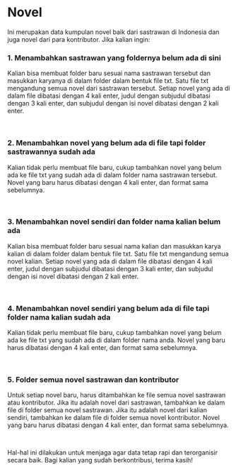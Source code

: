 <h1>Novel</h1>

<p>Ini merupakan data kumpulan novel baik dari sastrawan di Indonesia dan juga novel dari para kontributor. Jika kalian ingin:</p>
<h3>1. Menambahkan sastrawan yang foldernya belum ada di sini</h3>
<p>Kalian bisa membuat folder baru sesuai nama sastrawan tersebut dan masukkan karyanya di dalam folder dalam bentuk file txt. Satu file txt mengandung semua novel dari sastrawan tersebut. Setiap novel yang ada di dalam file dibatasi dengan 4 kali enter, judul dengan subjudul dibatasi dengan 3 kali enter, dan subjudul dengan isi novel dibatasi dengan 2 kali enter.</p>
<br>
<h3>2. Menambahkan novel yang belum ada di file tapi folder sastrawannya sudah ada</h3>
<p>Kalian tidak perlu membuat file baru, cukup tambahkan novel yang belum ada ke file txt yang sudah ada di dalam folder nama sastrawan tersebut. Novel yang baru harus dibatasi dengan 4 kali enter, dan format sama sebelumnya.</p>
<br>
<h3>3. Menambahkan novel sendiri dan folder nama kalian belum ada</h3>
<p>Kalian bisa membuat folder baru sesuai nama kalian dan masukkan karya kalian di dalam folder dalam bentuk file txt. Satu file txt mengandung semua novel kalian. Setiap novel yang ada di dalam file dibatasi dengan 4 kali enter, judul dengan subjudul dibatasi dengan 3 kali enter, dan subjudul dengan isi novel dibatasi dengan 2 kali enter.</p>
<br>
<h3>4. Menambahkan novel sendiri yang belum ada di file tapi folder nama kalian sudah ada</h3>
<p>Kalian tidak perlu membuat file baru, cukup tambahkan novel yang belum ada ke file txt yang sudah ada di dalam folder nama anda. Novel yang baru harus dibatasi dengan 4 kali enter, dan format sama sebelumnya.</p>
<br>
<h3>5. Folder semua novel sastrawan dan kontributor</h3>
<p>Untuk setiap novel baru, harus ditambahkan ke file semua novel sastrawan atau kontributor. Jika itu adalah novel dari sastrawan, tambahkan ke dalam file di folder semua novel sastrawan. Jika itu adalah novel dari kalian sendiri, tambahkan ke dalam file di folder semua novel kontributor. Novel yang baru harus dibatasi dengan 4 kali enter, dan format sama sebelumnya.</p>
<br>
<p>Hal-hal ini dilakukan untuk menjaga agar data tetap rapi dan terorganisir secara baik. Bagi kalian yang sudah berkontribusi, terima kasih!</p>